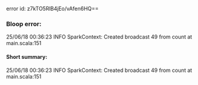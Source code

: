 error id: z7kTO5RlB4jEo/vAfen6HQ==
### Bloop error:

25/06/18 00:36:23 INFO SparkContext: Created broadcast 49 from count at main.scala:151
#### Short summary: 

25/06/18 00:36:23 INFO SparkContext: Created broadcast 49 from count at main.scala:151